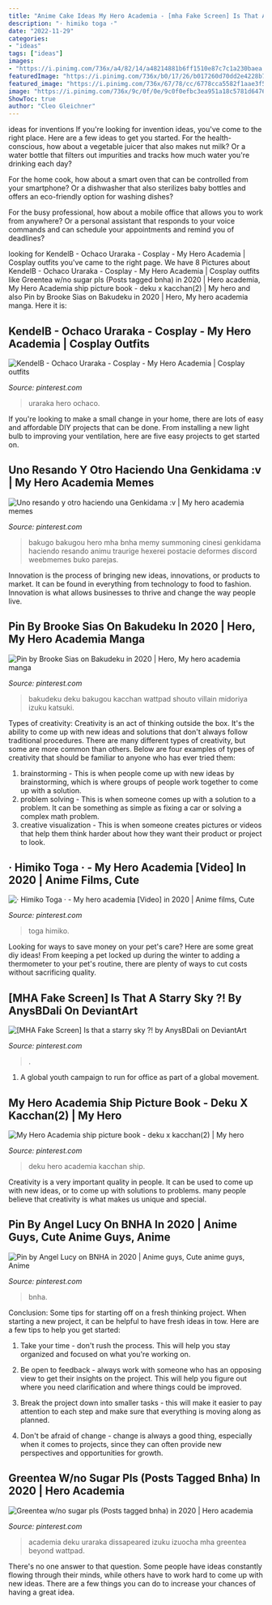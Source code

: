 ```yaml
---
title: "Anime Cake Ideas My Hero Academia - [mha Fake Screen] Is That A Starry Sky ?! By Anysbdali On Deviantart"
description: "· himiko toga ·"
date: "2022-11-29"
categories:
- "ideas"
tags: ["ideas"]
images:
- "https://i.pinimg.com/736x/a4/82/14/a48214881b6ff1510e87c7c1a230baea.jpg"
featuredImage: "https://i.pinimg.com/736x/b0/17/26/b017260d70dd2e4228b7a29bb20240af.jpg"
featured_image: "https://i.pinimg.com/736x/67/78/cc/6778cca5582f1aae3f5f43795f888600.jpg"
image: "https://i.pinimg.com/736x/9c/0f/0e/9c0f0efbc3ea951a18c5781d6476c53c.jpg"
ShowToc: true
author: "Cleo Gleichner"
---
```



ideas for inventions
If you're looking for invention ideas, you've come to the right place. Here are a few ideas to get you started.
For the health-conscious, how about a vegetable juicer that also makes nut milk? Or a water bottle that filters out impurities and tracks how much water you're drinking each day?

For the home cook, how about a smart oven that can be controlled from your smartphone? Or a dishwasher that also sterilizes baby bottles and offers an eco-friendly option for washing dishes?

For the busy professional, how about a mobile office that allows you to work from anywhere? Or a personal assistant that responds to your voice commands and can schedule your appointments and remind you of deadlines?

	

		
looking for KendelB - Ochaco Uraraka - Cosplay - My Hero Academia | Cosplay outfits you've came to the right page. We have 8 Pictures about KendelB - Ochaco Uraraka - Cosplay - My Hero Academia | Cosplay outfits like Greentea w/no sugar pls (Posts tagged bnha) in 2020 | Hero academia, My Hero Academia ship picture book - deku x kacchan(2) | My hero and also Pin by Brooke Sias on Bakudeku in 2020 | Hero, My hero academia manga. Here it is:
		
    
## KendelB - Ochaco Uraraka - Cosplay - My Hero Academia | Cosplay Outfits

<img loading=lazy src="https://i.pinimg.com/736x/e0/98/79/e098790c8db8d355283d139bdf27109f.jpg" onerror="this.onerror=null;this.src='https://tse4.mm.bing.net/th?id=OIP.sKLRUVr_8xepTOtowLmNeQHaLI&amp;pid=15.1';" alt="KendelB - Ochaco Uraraka - Cosplay - My Hero Academia | Cosplay outfits">

_Source: pinterest.com_

>uraraka hero ochaco. 

	

If you're looking to make a small change in your home, there are lots of easy and affordable DIY projects that can be done. From installing a new light bulb to improving your ventilation, here are five easy projects to get started on.

    
## Uno Resando Y Otro Haciendo Una Genkidama :v | My Hero Academia Memes

<img loading=lazy src="https://i.pinimg.com/736x/10/f5/e0/10f5e076cf270d214281673e5a9bb7b3.jpg" onerror="this.onerror=null;this.src='https://tse4.mm.bing.net/th?id=OIP.SKC2VQqjDc1-aUx9RGRiLQHaOC&amp;pid=15.1';" alt="Uno resando y otro haciendo una Genkidama :v | My hero academia memes">

_Source: pinterest.com_

>bakugo bakugou hero mha bnha memy summoning cinesi genkidama haciendo resando animu traurige hexerei postacie deformes discord weebmemes buko parejas. 

	

Innovation is the process of bringing new ideas, innovations, or products to market. It can be found in everything from technology to food to fashion. Innovation is what allows businesses to thrive and change the way people live.

    
## Pin By Brooke Sias On Bakudeku In 2020 | Hero, My Hero Academia Manga

<img loading=lazy src="https://i.pinimg.com/736x/67/78/cc/6778cca5582f1aae3f5f43795f888600.jpg" onerror="this.onerror=null;this.src='https://tse2.mm.bing.net/th?id=OIP.NP_FKcE3TCn82ZVzWJsCiwHaK7&amp;pid=15.1';" alt="Pin by Brooke Sias on Bakudeku in 2020 | Hero, My hero academia manga">

_Source: pinterest.com_

>bakudeku deku bakugou kacchan wattpad shouto villain midoriya izuku katsuki. 

	

Types of creativity:
Creativity is an act of thinking outside the box. It's the ability to come up with new ideas and solutions that don't always follow traditional procedures. 
There are many different types of creativity, but some are more common than others. Below are four examples of types of creativity that should be familiar to anyone who has ever tried them: 

1) brainstorming - This is when people come up with new ideas by brainstorming, which is where groups of people work together to come up with a solution.
2) problem solving - This is when someone comes up with a solution to a problem. It can be something as simple as fixing a car or solving a complex math problem.
3) creative visualization - This is when someone creates pictures or videos that help them think harder about how they want their product or project to look.

    
## · Himiko Toga · - My Hero Academia [Video] In 2020 | Anime Films, Cute

<img loading=lazy src="https://i.pinimg.com/736x/5d/2b/fe/5d2bfeef8602f86d7da1a0761ffd09a5.jpg" onerror="this.onerror=null;this.src='https://tse4.mm.bing.net/th?id=OIP.ZS22v2LYf7_07ttFLs_bRAHaNK&amp;pid=15.1';" alt="· Himiko Toga · - My hero academia [Video] in 2020 | Anime films, Cute">

_Source: pinterest.com_

>toga himiko. 

	

Looking for ways to save money on your pet's care? Here are some great diy ideas! From keeping a pet locked up during the winter to adding a thermometer to your pet's routine, there are plenty of ways to cut costs without sacrificing quality.

    
## [MHA Fake Screen] Is That A Starry Sky ?! By AnysBDali On DeviantArt

<img loading=lazy src="https://i.pinimg.com/736x/9c/0f/0e/9c0f0efbc3ea951a18c5781d6476c53c.jpg" onerror="this.onerror=null;this.src='https://tse4.mm.bing.net/th?id=OIP.3XWK3gwv4-D3u42GD_QguwHaEK&amp;pid=15.1';" alt="[MHA Fake Screen] Is that a starry sky ?! by AnysBDali on DeviantArt">

_Source: pinterest.com_

>. 

	

1. A global youth campaign to run for office as part of a global movement. 

    
## My Hero Academia Ship Picture Book - Deku X Kacchan(2) | My Hero

<img loading=lazy src="https://i.pinimg.com/736x/b0/17/26/b017260d70dd2e4228b7a29bb20240af.jpg" onerror="this.onerror=null;this.src='https://tse3.mm.bing.net/th?id=OIP.1hPYF6guyPZBVyr-vyLpzgHaKB&amp;pid=15.1';" alt="My Hero Academia ship picture book - deku x kacchan(2) | My hero">

_Source: pinterest.com_

>deku hero academia kacchan ship. 

	

Creativity is a very important quality in people. It can be used to come up with new ideas, or to come up with solutions to problems. many people believe that creativity is what makes us unique and special.

    
## Pin By Angel Lucy On BNHA In 2020 | Anime Guys, Cute Anime Guys, Anime

<img loading=lazy src="https://i.pinimg.com/736x/a4/82/14/a48214881b6ff1510e87c7c1a230baea.jpg" onerror="this.onerror=null;this.src='https://tse1.mm.bing.net/th?id=OIP.YRvsENnjZgZMfPLAKx_ByQHaMV&amp;pid=15.1';" alt="Pin by Angel Lucy on BNHA in 2020 | Anime guys, Cute anime guys, Anime">

_Source: pinterest.com_

>bnha. 

	

Conclusion: Some tips for starting off on a fresh thinking project.
When starting a new project, it can be helpful to have fresh ideas in tow. Here are a few tips to help you get started:
1. Take your time - don't rush the process. This will help you stay organized and focused on what you're working on.

2. Be open to feedback - always work with someone who has an opposing view to get their insights on the project. This will help you figure out where you need clarification and where things could be improved.

3. Break the project down into smaller tasks - this will make it easier to pay attention to each step and make sure that everything is moving along as planned.

4. Don't be afraid of change - change is always a good thing, especially when it comes to projects, since they can often provide new perspectives and opportunities for growth.

    
## Greentea W/no Sugar Pls (Posts Tagged Bnha) In 2020 | Hero Academia

<img loading=lazy src="https://i.pinimg.com/736x/c2/0b/ba/c20bba9030988515a1c0838fd0a40e99.jpg" onerror="this.onerror=null;this.src='https://tse2.mm.bing.net/th?id=OIP.9E6_0mLrIAytONalatWJXgHaFg&amp;pid=15.1';" alt="Greentea w/no sugar pls (Posts tagged bnha) in 2020 | Hero academia">

_Source: pinterest.com_

>academia deku uraraka dissapeared izuku izuocha mha greentea beyond wattpad. 

	

There's no one answer to that question. Some people have ideas constantly flowing through their minds, while others have to work hard to come up with new ideas. There are a few things you can do to increase your chances of having a great idea.

